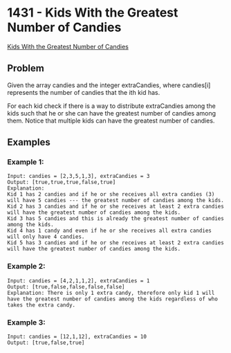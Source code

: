 # 1431 - Kids With the Greatest Number of Candies
[Kids With the Greatest Number of Candies](https://leetcode.com/problems/kids-with-the-greatest-number-of-candies/)

## Problem
Given the array candies and the integer extraCandies, where candies[i]
represents the number of candies that the ith kid has.

For each kid check if there is a way to distribute extraCandies among the kids
such that he or she can have the greatest number of candies among them. Notice
that multiple kids can have the greatest number of candies.

## Examples
### Example 1:
    Input: candies = [2,3,5,1,3], extraCandies = 3
    Output: [true,true,true,false,true] 
    Explanation: 
    Kid 1 has 2 candies and if he or she receives all extra candies (3) will have 5 candies --- the greatest number of candies among the kids. 
    Kid 2 has 3 candies and if he or she receives at least 2 extra candies will have the greatest number of candies among the kids. 
    Kid 3 has 5 candies and this is already the greatest number of candies among the kids. 
    Kid 4 has 1 candy and even if he or she receives all extra candies will only have 4 candies. 
    Kid 5 has 3 candies and if he or she receives at least 2 extra candies will have the greatest number of candies among the kids. 

### Example 2:
    Input: candies = [4,2,1,1,2], extraCandies = 1
    Output: [true,false,false,false,false] 
    Explanation: There is only 1 extra candy, therefore only kid 1 will have the greatest number of candies among the kids regardless of who takes the extra candy.

### Example 3:
    Input: candies = [12,1,12], extraCandies = 10
    Output: [true,false,true]

